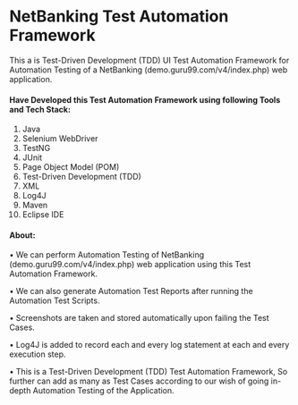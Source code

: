 # NetBanking Test Automation Framework

This a is Test-Driven Development (TDD) UI Test Automation Framework for Automation Testing of a NetBanking (demo.guru99.com/v4/index.php) web application.

#### Have Developed this Test Automation Framework using following Tools and Tech Stack:
1. Java
2. Selenium WebDriver 
3. TestNG 
4. JUnit 
5. Page Object Model (POM) 
6. Test-Driven Development (TDD)
8. XML
9. Log4J
10. Maven
11. Eclipse IDE

#### About:
• We can perform Automation Testing of NetBanking (demo.guru99.com/v4/index.php) web application using this Test Automation Framework. 

•	We can also generate Automation Test Reports after running the Automation Test Scripts. 

•	Screenshots are taken and stored automatically upon failing the Test Cases.

•	Log4J is added to record each and every log statement at each and every execution step. 

•	This is a Test-Driven Development (TDD) Test Automation Framework, So further can add as many as Test Cases according to our wish of going in-depth Automation Testing of the Application.
